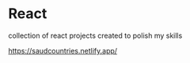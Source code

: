 # React

collection of react projects created to polish my skills

https://saudcountries.netlify.app/
